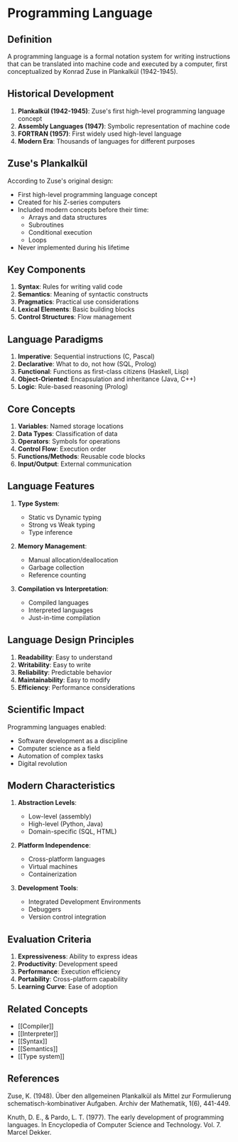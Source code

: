 # Programming Language

## Definition

A programming language is a formal notation system for writing instructions that can be translated into machine code and executed by a computer, first conceptualized by Konrad Zuse in Plankalkül (1942-1945).

## Historical Development

1. **Plankalkül (1942-1945)**: Zuse's first high-level programming language concept
2. **Assembly Languages (1947)**: Symbolic representation of machine code
3. **FORTRAN (1957)**: First widely used high-level language
4. **Modern Era**: Thousands of languages for different purposes

## Zuse's Plankalkül

According to Zuse's original design:
- First high-level programming language concept
- Created for his Z-series computers
- Included modern concepts before their time:
  - Arrays and data structures
  - Subroutines
  - Conditional execution
  - Loops
- Never implemented during his lifetime

## Key Components

1. **Syntax**: Rules for writing valid code
2. **Semantics**: Meaning of syntactic constructs
3. **Pragmatics**: Practical use considerations
4. **Lexical Elements**: Basic building blocks
5. **Control Structures**: Flow management

## Language Paradigms

1. **Imperative**: Sequential instructions (C, Pascal)
2. **Declarative**: What to do, not how (SQL, Prolog)
3. **Functional**: Functions as first-class citizens (Haskell, Lisp)
4. **Object-Oriented**: Encapsulation and inheritance (Java, C++)
5. **Logic**: Rule-based reasoning (Prolog)

## Core Concepts

1. **Variables**: Named storage locations
2. **Data Types**: Classification of data
3. **Operators**: Symbols for operations
4. **Control Flow**: Execution order
5. **Functions/Methods**: Reusable code blocks
6. **Input/Output**: External communication

## Language Features

1. **Type System**:
   - Static vs Dynamic typing
   - Strong vs Weak typing
   - Type inference

2. **Memory Management**:
   - Manual allocation/deallocation
   - Garbage collection
   - Reference counting

3. **Compilation vs Interpretation**:
   - Compiled languages
   - Interpreted languages
   - Just-in-time compilation

## Language Design Principles

1. **Readability**: Easy to understand
2. **Writability**: Easy to write
3. **Reliability**: Predictable behavior
4. **Maintainability**: Easy to modify
5. **Efficiency**: Performance considerations

## Scientific Impact

Programming languages enabled:
- Software development as a discipline
- Computer science as a field
- Automation of complex tasks
- Digital revolution

## Modern Characteristics

1. **Abstraction Levels**:
   - Low-level (assembly)
   - High-level (Python, Java)
   - Domain-specific (SQL, HTML)

2. **Platform Independence**:
   - Cross-platform languages
   - Virtual machines
   - Containerization

3. **Development Tools**:
   - Integrated Development Environments
   - Debuggers
   - Version control integration

## Evaluation Criteria

1. **Expressiveness**: Ability to express ideas
2. **Productivity**: Development speed
3. **Performance**: Execution efficiency
4. **Portability**: Cross-platform capability
5. **Learning Curve**: Ease of adoption

## Related Concepts
- [[Compiler]]
- [[Interpreter]]
- [[Syntax]]
- [[Semantics]]
- [[Type system]]

## References

Zuse, K. (1948). Über den allgemeinen Plankalkül als Mittel zur Formulierung schematisch-kombinativer Aufgaben. Archiv der Mathematik, 1(6), 441-449.

Knuth, D. E., & Pardo, L. T. (1977). The early development of programming languages. In Encyclopedia of Computer Science and Technology. Vol. 7. Marcel Dekker.
